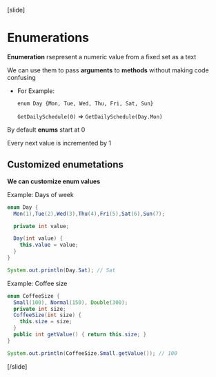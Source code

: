 [slide]

# Enumerations

**Enumeration** rsepresent a numeric value from a fixed set as a text

We can use them to pass **arguments** to **methods** without making code confusing

- For Example: 

  `enum Day {Mon, Tue, Wed, Thu, Fri, Sat, Sun}`

  `GetDailySchedule(0)` =>  `GetDailySchedule(Day.Mon)`

By default **enums** start at 0

Every next value is incremented by 1

## Customized enumetations

**We can customize enum values**

Example: Days of week

```java
enum Day { 
  Mon(1),Tue(2),Wed(3),Thu(4),Fri(5),Sat(6),Sun(7);

  private int value;

  Day(int value) {
    this.value = value;
  }
}

System.out.println(Day.Sat); // Sat
```
Example: Coffee size

```java
enum CoffeeSize { 
  Small(100), Normal(150), Double(300);
  private int size;
  CoffeeSize(int size) {
    this.size = size;
  }
  public int getValue() { return this.size; }
}

System.out.println(CoffeeSize.Small.getValue()); // 100
```
[/slide]

